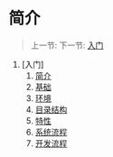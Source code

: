 # 简介

   > 上一节:
   > 下一节: [入门](<1.1.md>)

   1. [入门]
      1. [简介](1.1.md)
      2. [基础](1.2.md)
      3. [环境](1.3.md)
      4. [目录结构](1.4.md)
      5. [特性](1.5.md)
      6. [系统流程](1.6.md)
      7. [开发流程](1.7.md)